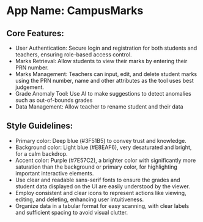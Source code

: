 # **App Name**: CampusMarks

## Core Features:

- User Authentication: Secure login and registration for both students and teachers, ensuring role-based access control.
- Marks Retrieval: Allow students to view their marks by entering their PRN number.
- Marks Management: Teachers can input, edit, and delete student marks using the PRN number, name and other attributes as the tool uses best judgement.
- Grade Anomaly Tool: Use AI to make suggestions to detect anomalies such as out-of-bounds grades
- Data Management: Allow teacher to rename student and their data

## Style Guidelines:

- Primary color: Deep blue (#3F51B5) to convey trust and knowledge.
- Background color: Light blue (#E8EAF6), very desaturated and bright, for a calm backdrop.
- Accent color: Purple (#7E57C2), a brighter color with significantly more saturation than the background or primary color, for highlighting important interactive elements.
- Use clear and readable sans-serif fonts to ensure the grades and student data displayed on the UI are easily understood by the viewer.
- Employ consistent and clear icons to represent actions like viewing, editing, and deleting, enhancing user intuitiveness.
- Organize data in a tabular format for easy scanning, with clear labels and sufficient spacing to avoid visual clutter.
